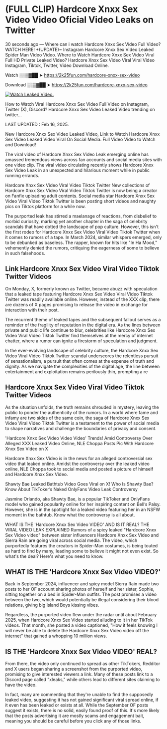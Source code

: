 # (FULL CLIP) Hardcore Xnxx Sex Video Video Oficial Video Leaks on Twitter

30 seconds ago — Where can i watch Hardcore Xnxx Sex Video Full Video? WATCH HERE! +(UPDATE)~ Instagram Hardcore Xnxx Sex Video Leaked Spider Man Video Video. Where to Watch Hardcore Xnxx Sex Video Viral Full HD Private Leaked Video? Hardcore Xnxx Sex Video Viral Viral Video Instagram, Tiktok, Twitter, Video Download Online.

Watch ░░▒▓██ ➤ https://2k25fun.com/hardcore-xnxx-sex-video

Download ░░▒▓██ ➤ https://2k25fun.com/hardcore-xnxx-sex-video

[![Watch Leaked Video.](https://miro.medium.com/v2/resize:fit:828/format:webp/1*cilzJN44JGOrTw9NJCrNHA.gif "Watch Leaked Video")](https://2k25fun.com/hardcore-xnxx-sex-video)

How to Watch Viral Hardcore Xnxx Sex Video Full Video on Instagram, Twitter (X), Discord? Hardcore Xnxx Sex Video Leaked Video trending on twitter...

LAST UPDATED : Feb 16, 2025.

New Hardcore Xnxx Sex Video Leaked Video, Link to Watch Hardcore Xnxx Sex Video Leaked Video Viral On Social Media. Full Video Video to Watch and Download!

The viral video of Hardcore Xnxx Sex Video Leak emerging online has amassed tremendous views across fan accounts and social media sites with one video clip. The viral video circulating recently shows Hardcore Xnxx Sex Video Leak in an unexpected and hilarious moment while in public running errands.

Hardcore Xnxx Sex Video Viral Video Tiktok Twitter New collections of Hardcore Xnxx Sex Video Viral Video Tiktok Twitter is now being a creator on Fanfix uploading adult contents. Social media star Hardcore Xnxx Sex Video Viral Video Tiktok Twitter is been posting short videos and naughty pics on Tiktok platform for a while now.

The purported leak has stirred a maelanage of reactions, from disbelief to morbid curiosity, marking yet another chapter in the saga of celebrity scandals that have dotted the landscape of pop culture. However, this isn't the first rodeo for Hardcore Xnxx Sex Video Viral Video Tiktok Twitter when it comes to rumors of a tape. In March 2024, similar whispers emerged, only to be debunked as baseless. The rapper, known for hits like "In Ha Mood," vehemently denied the rumors, critiquing the eagerness of some to believe in such falsehoods.

## Link Hardcore Xnxx Sex Video Viral Video Tiktok Twitter Videos

On Monday, X, formerly known as Twitter, became abuzz with speculation that a leaked tape featuring Hardcore Xnxx Sex Video Viral Video Tiktok Twitter was readily available online. However, instead of the XXX clip, there are dozens of X pages promising to release the video in exchange for interaction with their post.

The recurrent theme of leaked tapes and the subsequent fallout serves as a reminder of the fragility of reputation in the digital era. As the lines between private and public life continue to blur, celebrities like Hardcore Xnxx Sex Video Viral Video Tiktok Twitter find themselves at the mercy of internet chatter, where a rumor can ignite a firestorm of speculation and judgment.

In the ever-evolving landscape of celebrity culture, the Hardcore Xnxx Sex Video Viral Video Tiktok Twitter scandal underscores the relentless pursuit of sensationalism, a pursuit that often comes at the expense of truth and dignity. As we navigate the complexities of the digital age, the line between entertainment and exploitation remains perilously thin, prompting a re

##  Hardcore Xnxx Sex Video Viral Video Tiktok Twitter Videos

As the situation unfolds, the truth remains shrouded in mystery, leaving the public to ponder the authenticity of the rumors. In a world where fame and infamy are two sides of the same coin, the saga of Hardcore Xnxx Sex Video Viral Video Tiktok Twitter is a testament to the power of social media to shape narratives and challenge the boundaries of privacy and consent.

'Hardcore Xnxx Sex Video Video Video' Trends! Amid Controversy Over Alleged XXX Leaked Video Online, NLE Choppa Posts Pic With Hardcore Xnxx Sex Video on X

Hardcore Xnxx Sex Video is in the news for an alleged controversial sex video that leaked online. Amidst the controversy over the leaked video online, NLE Choppa took to social media and posted a picture of himself and Hardcore Xnxx Sex Video.

Shawty Bae Leaked Bathtub Video Goes Viral on X! Who Is Shawty Bae? Know About TikToker’s Naked OnlyFans Video Leak Controversy

Jasmine Orlando, aka Shawty Bae, is a popular TikToker and OnlyFans model who gained popularity online for her inspiring content on Bell’s Palsy. However, she is in the spotlight for a leaked video featuring her in an NSFW moment in the bathtub. Know what the controversy is all about.

WHAT IS THE 'Hardcore Xnxx Sex Video VIDEO' AND IS IT REAL? THE VIRAL VIDEO LEAK EXPLAINED Rumors of a spicy leaked "Hardcore Xnxx Sex Video video" between sister influencers Hardcore Xnxx Sex Video and Sierra Rain are going viral across social media. The video, which purportedly features the creators in Spider-Man costumes, is being touted as hard to find by many, leading some to believe it might not even exist. So what's the deal? Here's what you need to know.

## WHAT IS THE 'Hardcore Xnxx Sex Video VIDEO?'

Back in September 2024, influencer and spicy model Sierra Rain made two posts to her OF account sharing photos of herself and her sister, Sophie, sitting together on a bed in Spider-Man outfits. The post promises a video between the two, which would potentially be illegal considering their blood relations, giving big Island Boys kissing vibes.

Regardless, the purported video flew under the radar until about February 2025, when Hardcore Xnxx Sex Video started alluding to it in her TikTok videos. That month, she posted a video captioned, "How it feels knowing I will never be able to delete the Hardcore Xnxx Sex Video video off the internet" that gained a whopping 10 million views.

## IS THE 'Hardcore Xnxx Sex Video VIDEO' REAL?

From there, the video only continued to spread as other TikTokers, Redditor and X users began sharing a screenshot from the purported video, promising to give interested viewers a link. Many of these posts link to a Discord page called "xleaks," while others lead to different sites claiming to have the video.

In fact, many are commenting that they're unable to find the supposedly leaked video, suggesting it has not gained significant viral spread online, if it even has been leaked or exists at all. While the September OF posts suggest it exists, there is no solid, easily found proof of this. It's more likely that the posts advertising it are mostly scams and engagement bait, meaning you should be careful before you click any of those links.